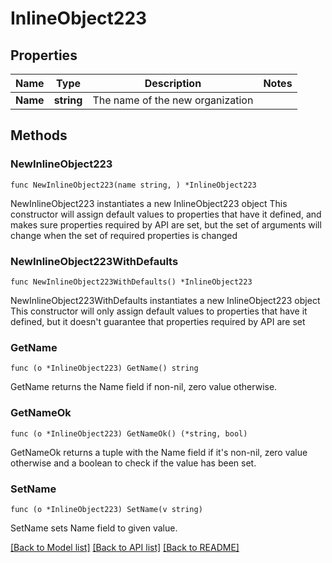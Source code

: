 # InlineObject223

## Properties

Name | Type | Description | Notes
------------ | ------------- | ------------- | -------------
**Name** | **string** | The name of the new organization | 

## Methods

### NewInlineObject223

`func NewInlineObject223(name string, ) *InlineObject223`

NewInlineObject223 instantiates a new InlineObject223 object
This constructor will assign default values to properties that have it defined,
and makes sure properties required by API are set, but the set of arguments
will change when the set of required properties is changed

### NewInlineObject223WithDefaults

`func NewInlineObject223WithDefaults() *InlineObject223`

NewInlineObject223WithDefaults instantiates a new InlineObject223 object
This constructor will only assign default values to properties that have it defined,
but it doesn't guarantee that properties required by API are set

### GetName

`func (o *InlineObject223) GetName() string`

GetName returns the Name field if non-nil, zero value otherwise.

### GetNameOk

`func (o *InlineObject223) GetNameOk() (*string, bool)`

GetNameOk returns a tuple with the Name field if it's non-nil, zero value otherwise
and a boolean to check if the value has been set.

### SetName

`func (o *InlineObject223) SetName(v string)`

SetName sets Name field to given value.



[[Back to Model list]](../README.md#documentation-for-models) [[Back to API list]](../README.md#documentation-for-api-endpoints) [[Back to README]](../README.md)


